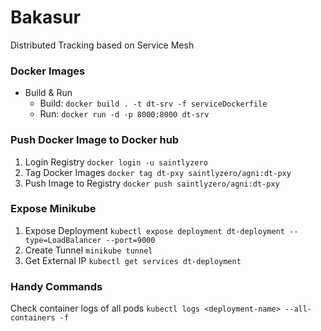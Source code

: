 
# Bakasur

Distributed Tracking based on Service Mesh

### Docker Images

- Build  & Run
	- Build: `docker build . -t dt-srv -f serviceDockerfile`
	- Run: `docker run -d -p 8000:8000 dt-srv`

### Push Docker Image to Docker hub

 1. Login Registry `docker login -u saintlyzero`
 2. Tag Docker Images `docker tag dt-pxy saintlyzero/agni:dt-pxy`
 3. Push Image to Registry `docker push saintlyzero/agni:dt-pxy`

### Expose Minikube

1. Expose Deployment `kubectl expose deployment dt-deployment --type=LoadBalancer --port=9000`
2. Create Tunnel `minikube tunnel`
3. Get External IP `kubectl get services dt-deployment`
  
### Handy Commands

Check container logs of all pods
`kubectl logs <deployment-name> --all-containers -f`